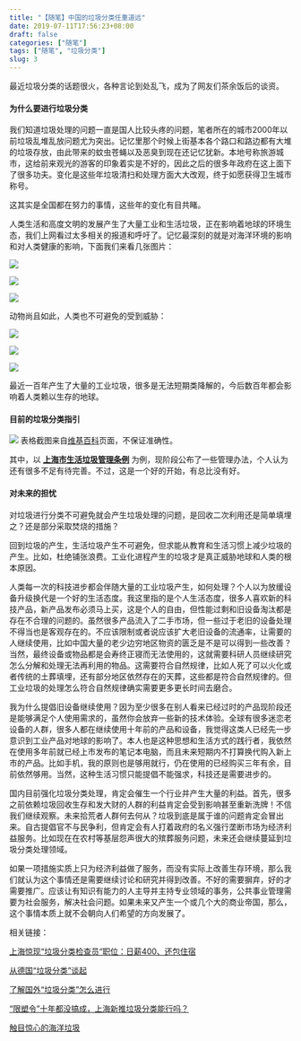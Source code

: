 ```yaml
---
title: "【随笔】中国的垃圾分类任重道远"
date: 2019-07-11T17:56:23+08:00
draft: false
categories: ["随笔"]
tags: ["随笔", "垃圾分类"]
slug: 3
---
```


最近垃圾分类的话题很火，各种言论到处乱飞，成为了网友们茶余饭后的谈资。

#### 为什么要进行垃圾分类

我们知道垃圾处理的问题一直是国人比较头疼的问题，笔者所在的城市2000年以前垃圾乱堆乱放问题尤为突出。记忆里那个时候上街基本各个路口和路边都有大堆的垃圾存放，由此带来的蚊虫苍蝇以及恶臭到现在还记忆犹新。本地号称旅游城市，这给前来观光的游客的印象着实是不好的，因此之后的很多年政府在这上面下了很多功夫。变化是这些年垃圾清扫和处理方面大大改观，终于如愿获得卫生城市称号。

这其实是全国都在努力的事情，这些年的变化有目共睹。

人类生活和高度文明的发展产生了大量工业和生活垃圾，正在影响着地球的环境生态，我们上网看过太多相关的报道和呼吁了。记忆最深刻的就是对海洋环境的影响和对人类健康的影响，下面我们来看几张图片：

![](https://img.dtz9.net/imgs/2019/07/1d4e7fb8b70ece13.jpg)

![](https://img.dtz9.net/imgs/2019/07/33cc9dffdd506f5f.jpg)

![](https://img.dtz9.net/imgs/2019/07/a379928db6e2d5c4.jpg)



动物尚且如此，人类也不可避免的受到威胁：

![](https://img.dtz9.net/imgs/2019/07/6fcb6190f274d1b2.jpg)

![](https://img.dtz9.net/imgs/2019/07/24e892791e7a2dee.jpg)

![](https://img.dtz9.net/imgs/2019/07/8bf8cba60c5f2bb0.jpeg)



最近一百年产生了大量的工业垃圾，很多是无法短期类降解的，今后数百年都会影响着人类赖以生存的地球。

#### 目前的垃圾分类指引

![](https://img.dtz9.net/imgs/2019/07/71656f964b265ced.jpg)
表格截图来自[维基百科](https://zh.wikipedia.org/wiki/%E5%9E%83%E5%9C%BE%E5%88%86%E9%A1%9E)页面，不保证准确性。

其中，以 **[上海市生活垃圾管理条例](http://sh.bendibao.com/news/2019219/202376.shtm)** 为例，现阶段公布了一些管理办法，个人认为还有很多不足有待完善。不过，这是一个好的开始，有总比没有好。

#### 对未来的担忧

对垃圾进行分类不可避免就会产生垃圾处理的问题，是回收二次利用还是简单填埋之？还是部分采取焚烧的措施？

回到垃圾的产生，生活垃圾产生不可避免，但求能从教育和生活习惯上减少垃圾的产生。比如，杜绝铺张浪费。工业化进程产生的垃圾才是真正威胁地球和人类的根本原因。

人类每一次的科技进步都会伴随大量的工业垃圾产生，如何处理？个人以为放缓设备升级换代是一个好的生活态度。我这里指的是个人生活态度，很多人喜欢新的科技产品，新产品发布必须马上买，这是个人的自由，但性能过剩和旧设备淘汰都是存在不合理的问题的。虽然很多产品流入了二手市场，但一些过于老旧的设备处理不得当也是客观存在的。不应该限制或者说应该扩大老旧设备的流通率，让需要的人继续使用，比如中国大量的老少边穷地区物资的匮乏是不是可以得到一些改善？当然，最终设备或物品都是会寿终正寝而无法使用的，这就需要科研人员继续研究怎么分解和处理无法再利用的物品。这需要符合自然规律，比如人死了可以火化或者传统的土葬填埋，还有部分地区依然存在的天葬，这些都是符合自然规律的。但工业垃圾的处理怎么符合自然规律确实需要更多更长时间去磨合。

我为什么提倡旧设备继续使用？因为至少很多在别人看来已经过时的产品现阶段还是能够满足个人使用需求的，虽然你会放弃一些新的技术体验。全球有很多迷恋老设备的人群，很多人都在继续使用十年前的产品和设备，我觉得这类人已经先一步意识到工业产品对地球的影响了。本人也是这种思想和生活方式的践行者，我依然在使用多年前就已经上市发布的笔记本电脑，而且未来短期内不打算换代购入新上市的产品。比如手机，我的原则也是够用就行，仍在使用的已经购买三年有余，目前依然够用。当然，这种生活习惯只能提倡不能强求，科技还是需要进步的。

国内目前强化垃圾分类处理，肯定会催生一个行业并产生大量的利益。首先，很多之前依赖垃圾回收生存和发大财的人群的利益肯定会受到影响甚至重新洗牌！不信我们继续观察。未来拾荒者人群何去何从？垃圾到底是属于谁的问题肯定会冒出来。自古提倡官不与民争利，但肯定会有人打着政府的名义强行垄断市场为经济利益服务。比如现在在农村等基层怨声很大的殡葬服务问题，未来还会继续蔓延到垃圾分类处理领域。

如果一项措施实质上只为经济利益做了服务，而没有实际上改善生存环境，那么我们就认为这个事情还是需要继续讨论和研究并得到改善。不好的需要摒弃，好的才需要推广。应该让有知识有能力的人主导并主持专业领域的事务，公共事业管理需要为社会服务，解决社会问题。如果未来又产生一个或几个大的商业帝国，那么，这个事情本质上就不会朝向人们希望的方向发展了。



相关链接：

[上海惊现“垃圾分类检查员“职位：日薪400、还包住宿](https://www.cnbeta.com/articles/tech/866505.htm)

[从德国“垃圾分类”谈起](http://www.ftchinese.com/story/001083436?archive)

[了解国外“垃圾分类”怎么进行](https://zhuanlan.zhihu.com/p/55110096)

[“限塑令”十年都没搞成，上海新推垃圾分类能行吗？](https://www.jiemian.com/article/2885685.html)

[触目惊心的海洋垃圾](http://dof.hainan.gov.cn/gyfw/kpzx/201001/t20100119_1000357.html)

